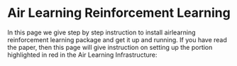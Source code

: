 # Air Learning Reinforcement Learning

In this page we give step by step instruction to install airlearning reinforcement learning package and get it up and running. If you have read the paper, then this page will give instruction on setting up the portion highlighted in red in the Air Learning Infrastructure:


